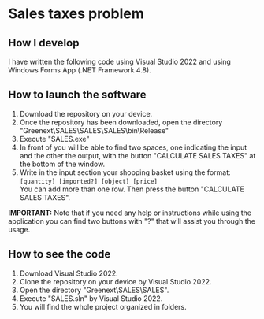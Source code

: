 # Sales taxes problem
## How I develop

I have written the following code using Visual Studio 2022 and using 
Windows Forms App (.NET Framework 4.8).

## How to launch the software

1. Download the repository on your device.
2. Once the repository has been downloaded, open the directory "Greenext\SALES\SALES\SALES\bin\Release"
3. Execute "SALES.exe"
4. In front of you will be able to find two spaces, 
one indicating the input and the other the output, with the button "CALCULATE SALES TAXES" at the bottom of the window.
5. Write in the input section your shopping basket using the format:  
```[quantity] [imported?] [object] [price]```  
You can add more than one row. Then press the button "CALCULATE SALES TAXES".

**IMPORTANT:** Note that if you need any help or instructions while using the application you can find 
two buttons with "?" that will assist you through the usage.

## How to see the code

1. Download Visual Studio 2022.
2. Clone the repository on your device by Visual Studio 2022.
3. Open the directory "Greenext\SALES\SALES".
4. Execute "SALES.sln" by Visual Studio 2022.
5. You will find the whole project organized in folders.
